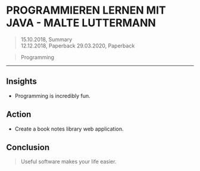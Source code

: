 # PROGRAMMIEREN LERNEN MIT JAVA - MALTE LUTTERMANN

> 15.10.2018, Summary  
> 12.12.2018, Paperback
> 29.03.2020, Paperback

> Programming
---

## Insights
- Programming is incredibly fun.

## Action
- Create a book notes library web application.

## Conclusion
> Useful software makes your life easier.